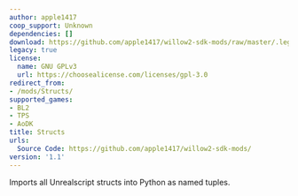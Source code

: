 ```yaml
---
author: apple1417
coop_support: Unknown
dependencies: []
download: https://github.com/apple1417/willow2-sdk-mods/raw/master/.legacy/Structs.zip
legacy: true
license:
  name: GNU GPLv3
  url: https://choosealicense.com/licenses/gpl-3.0
redirect_from:
- /mods/Structs/
supported_games:
- BL2
- TPS
- AoDK
title: Structs
urls:
  Source Code: https://github.com/apple1417/willow2-sdk-mods/
version: '1.1'
---
```

Imports all Unrealscript structs into Python as named tuples.